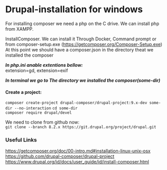 # Drupal-installation for windows

For installing composer we need a php on the C drive. We can install php from XAMPP.<br />

InstallComposer. We can install it Through Docker, Command prompt or from composer-setup.exe (https://getcomposer.org/Composer-Setup.exe)<br />
 At this point we should have a composer.json in the directory theat we installed the composer<br />

***In php.ini anable extentions bellow:*** <br />
extension=gd, extension=exif<br />


***In terminal we go to The directory we installed the composer(some-dir)*** <br />
#### Create a project:<br />
``composer create-project drupal-composer/drupal-project:9.x-dev some-dir --no-interaction``
``cd some-dir``<br />
``composer require drupal/devel``<br />

We need to clone from github now:<br />
``git clone --branch 8.2.x https://git.drupal.org/project/drupal.git``<br />
### Useful Links<br />
https://getcomposer.org/doc/00-intro.md#installation-linux-unix-osx<br />
https://github.com/drupal-composer/drupal-project<br />
https://www.drupal.org/id/docs/user_guide/id/install-composer.html<br />


